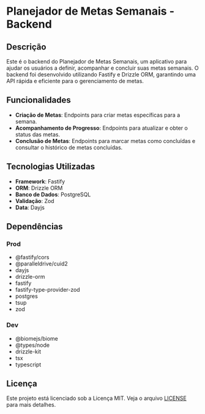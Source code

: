 # Planejador de Metas Semanais - Backend

## Descrição

Este é o backend do Planejador de Metas Semanais, um aplicativo para ajudar os usuários a definir, acompanhar e concluir suas metas semanais. O backend foi desenvolvido utilizando Fastify e Drizzle ORM, garantindo uma API rápida e eficiente para o gerenciamento de metas.

## Funcionalidades

- **Criação de Metas**: Endpoints para criar metas específicas para a semana.
- **Acompanhamento de Progresso**: Endpoints para atualizar e obter o status das metas.
- **Conclusão de Metas**: Endpoints para marcar metas como concluídas e consultar o histórico de metas concluídas.

## Tecnologias Utilizadas

- **Framework**: Fastify
- **ORM**: Drizzle ORM
- **Banco de Dados**: PostgreSQL
- **Validação**: Zod
- **Data**: Dayjs

## Dependências

### Prod

- @fastify/cors
- @paralleldrive/cuid2
- dayjs
- drizzle-orm
- fastify
- fastify-type-provider-zod
- postgres
- tsup
- zod

### Dev

- @biomejs/biome
- @types/node
- drizzle-kit
- tsx
- typescript

## Licença

Este projeto está licenciado sob a Licença MIT. Veja o arquivo [LICENSE](LICENSE) para mais detalhes.
